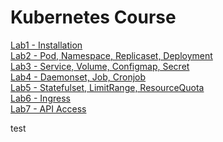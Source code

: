 Kubernetes Course
===
[Lab1 - Installation](https://github.com/wsjang619/k8s_course/tree/main/lab1)  
[Lab2 - Pod, Namespace, Replicaset, Deployment](https://github.com/wsjang619/k8s_course/tree/main/lab2)  
[Lab3 - Service, Volume, Configmap, Secret](https://github.com/wsjang619/k8s_course/tree/main/lab3)  
[Lab4 - Daemonset, Job, Cronjob](https://github.com/wsjang619/k8s_course/tree/main/lab4)  
[Lab5 - Statefulset, LimitRange, ResourceQuota](https://github.com/wsjang619/k8s_course/tree/main/lab5)  
[Lab6 - Ingress](https://github.com/wsjang619/k8s_course/tree/main/lab6)  
[Lab7 - API Access](https://github.com/wsjang619/k8s_course/tree/main/lab7)  

test
